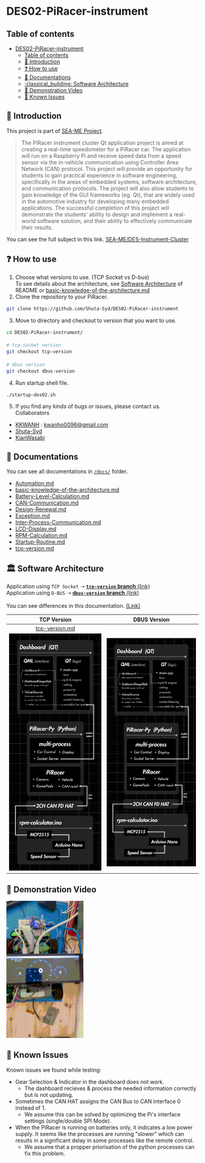 # DES02-PiRacer-instrument

## Table of contents
- [DES02-PiRacer-instrument](#des02-piracer-instrument)
  - [Table of contents](#table-of-contents)
  - [:microphone:  Introduction](#microphone--introduction)
  - [:question:  How to use](#question--how-to-use)
  - [:memo:  Documentations](#memo--documentations)
  - [:classical\_building:  Software Architecture](#classical_building--software-architecture)
  - [:runner:  Demonstration Video](#runner--demonstration-video)
  - [👷 Known Issues](#known-issues)

## :microphone:  Introduction
This project is part of [SEA-ME Project](https://github.com/SEA-ME).
> The PiRacer instrument cluster Qt application project is aimed at creating a real-time speedometer for a PiRacer car. The application will run on a Raspberry Pi and receive speed data from a speed sensor via the in-vehicle communication using Controller Area Network (CAN) protocol. This project will provide an opportunity for students to gain practical experience in software engineering, specifically in the areas of embedded systems, software architecture, and communication protocols. The project will also allow students to gain knowledge of the GUI frameworks (eg. Qt), that are widely used in the automotive industry for developing many embedded applications. The successful completion of this project will demonstrate the students' ability to design and implement a real-world software solution, and their ability to effectively communicate their results.

You can see the full subject in this link. [SEA-ME/DES-Instrument-Cluster](https://github.com/SEA-ME/DES-Instrument-Cluster)

## :question:  How to use
1. Choose what versions to use. (TCP Socket vs D-bus)<br>
To see details about the architecture, see [Software Architecture](#classical_building--software-architecture) of README or [basic-knowledge-of-the-architecture.md](/docs/basic-knowledge-of-the-architecture.md)
2. Clone the repository to your PiRacer.<br>
```bash
git clone https://github.com/Shuta-Syd/DES02-PiRacer-instrument
```
3. Move to directory and checkout to version that you want to use.
```bash
cd DES02-PiRacer-instrument/

# tcp-socket version
git checkout tcp-version

# dbus version
git checkout dbus-version
```

4. Run startup shell file.
```
./startup-des02.sh
```

5. If you find any kinds of bugs or issues, please contact us.<br>
Collaborators
- [KKWANH](https://github.com/KKWANH) : kwanho0096@gmail.com
- [Shuta-Syd](https://github.com/Shuta-Syd)
- [KianWasabi](https://github.com/KianWasabi)

## :memo:  Documentations
You can see all documentations in [`/docs/`](/docs/) folder.
- [Automation.md](/docs/Automation.md)
- [basic-knowledge-of-the-architecture.md](/docs/basic-knowledge-of-the-architecture.md)
- [Battery-Level-Calculation.md](/docs/Battery-Level-Calculation.md)
- [CAN-Communication.md](/docs/CAN-Communication.md)
- [Design-Renewal.md](/docs/Design-Renewal.md)
- [Exception.md](/docs/Exception.md)
- [Inter-Process-Communication.md](/docs/Inter-Process-Communication.md)
- [LCD-Display.md](/docs/LCD-Display.md)
- [RPM-Calculation.md](/docs/RPM-Calculation.md)
- [Startup-Routine.md](/docs/Startup-Routine.md)
- [tcp-version.md](/docs/V1-tcp-socket.md)

## :classical_building:  Software Architecture
Application using `TCP Socket` ➝ [**`tcp-version` branch** (link)](https://github.com/Shuta-Syd/DES02-Piracer-Instrument/tree/tcp-version) <br/>
Application using `D-BUS` ➝ [**`dbus-version` branch** (link)](https://github.com/Shuta-Syd/DES02-Piracer-Instrument/tree/dbus-version) <br/>
<br/>
You can see differences in this documentation. [(Link)](https://github.com/Shuta-syd/DES02-PiRacer-instrument/blob/main-documentation/docs/Inter-Process-Communication.md#what-is-different-between-d-bus-vs-tcpip-socket)

| TCP Version | DBUS Version |
|:-------:|:-------:|
|[tcp-version.md](/docs/V1-tcp-socket.md)| |
|<img src="./docs/imgs/architecture-socket.png" width="100%">|<img src="./docs/imgs/architecture-socket.png" width="100%">|

## :runner:  Demonstration Video
<img src="./docs/imgs/demonstration.gif" width="40%" margin="120%">


## 👷 Known Issues 
Known issues we found while testing:
- Gear Selection & Indicator in the dashboard does not work.
  - The dashboard recieves & process the needed information correctly but is not updating. 
- Sometimes the CAN HAT assigns the CAN Bus to CAN interface 0 instead of 1.
  - We assume this can be solved by optimizing the Pi's interface settings (single/double SPI Mode).  
- When the PiRacer is running on batteries only, it indicates a low power supply. It seems like the processes are running "slower" which can results in a significant delay in some processes like the remote control.
  - We assume that a propper priorisation of the python processes can fix this problem.
